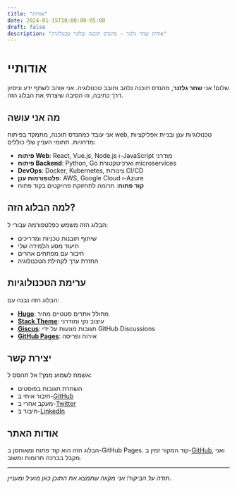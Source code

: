 ```yaml
---
title: "אודות"
date: 2024-01-15T10:00:00-05:00
draft: false
description: "אודות שחר גלזנר - מהנדס תוכנה ובלוגר טכנולוגיה"
---
```


# אודותיי

שלום! אני **שחר גלזנר**, מהנדס תוכנה נלהב וחובב טכנולוגיה. אני אוהב לשתף ידע וניסיון דרך כתיבה, וזו הסיבה שיצרתי את הבלוג הזה.

## מה אני עושה

אני עובד כמהנדס תוכנה, מתמקד בפיתוח web, טכנולוגיות ענן ובניית אפליקציות מדרגיות. תחומי העניין שלי כוללים:

- **פיתוח Web**: React, Vue.js, Node.js ו-JavaScript מודרני
- **פיתוח Backend**: Python, Go וארכיטקטורת microservices
- **DevOps**: Docker, Kubernetes, צינורות CI/CD
- **פלטפורמות ענן**: AWS, Google Cloud ו-Azure
- **קוד פתוח**: תרומה לתחזוקת פרויקטים בקוד פתוח

## למה הבלוג הזה?

הבלוג הזה משמש כפלטפורמה עבורי ל:

- שיתוף תובנות טכניות ומדריכים
- תיעוד מסע הלמידה שלי
- חיבור עם מפתחים אחרים
- החזרת ערך לקהילת הטכנולוגיה

## ערימת הטכנולוגיות

הבלוג הזה נבנה עם:

- **[Hugo](https://gohugo.io/)**: מחולל אתרים סטטיים מהיר
- **[Stack Theme](https://github.com/CaiJimmy/hugo-theme-stack)**: עיצוב נקי ומודרני
- **[Giscus](https://giscus.app/)**: תגובות מונעות על ידי GitHub Discussions
- **[GitHub Pages](https://pages.github.com/)**: אירוח ופריסה

## יצירת קשר

אשמח לשמוע ממך! אל תהסס ל:

- השחרת תגובות בפוסטים
- חיבור איתי ב-[GitHub](https://github.com/shahargl)
- מעקב אחרי ב-[Twitter](https://twitter.com/shaharglazner)
- חיבור ב-[LinkedIn](https://linkedin.com/in/shaharglazner)

## אודות האתר

הבלוג הזה הוא קוד פתוח ומאוחסן ב-GitHub Pages. קוד המקור זמין ב-[GitHub](https://github.com/shahargl/blog), ואני מקבל בברכה תרומות ומשוב.

---

*תודה על הביקור! אני מקווה שתמצא את התוכן כאן מועיל ומעניין.* 